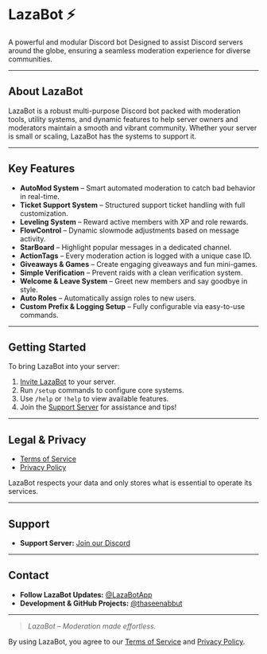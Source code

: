 # LazaBot ⚡

A powerful and modular Discord bot Designed to assist Discord servers around the globe, ensuring a seamless moderation experience for diverse communities.

---

## About LazaBot

LazaBot is a robust multi-purpose Discord bot packed with moderation tools, utility systems, and dynamic features to help server owners and moderators maintain a smooth and vibrant community. Whether your server is small or scaling, LazaBot has the systems to support it.

---

## Key Features

- **AutoMod System** – Smart automated moderation to catch bad behavior in real-time.
- **Ticket Support System** – Structured support ticket handling with full customization.
- **Leveling System** – Reward active members with XP and role rewards.
- **FlowControl** – Dynamic slowmode adjustments based on message activity.
- **StarBoard** – Highlight popular messages in a dedicated channel.
- **ActionTags** – Every moderation action is logged with a unique case ID.
- **Giveaways & Games** – Create engaging giveaways and fun mini-games.
- **Simple Verification** – Prevent raids with a clean verification system.
- **Welcome & Leave System** – Greet new members and say goodbye in style.
- **Auto Roles** – Automatically assign roles to new users.
- **Custom Prefix & Logging Setup** – Fully configurable via easy-to-use commands.

---

## Getting Started

To bring LazaBot into your server:

1. [Invite LazaBot](https://discord.com/discovery/applications/938803094291116082) to your server.
2. Run `/setup` commands to configure core systems.
3. Use `/help` or `!help` to view available features.
4. Join the [Support Server](https://discord.gg/pZbC5zJSCN) for assistance and tips!

---

## Legal & Privacy

- [Terms of Service](https://thaseenabbut.github.io/LazaBot-Legal/terms.html)
- [Privacy Policy](https://thaseenabbut.github.io/LazaBot-Legal/privacy.html)

LazaBot respects your data and only stores what is essential to operate its services.

---

## Support

- **Support Server:** [Join our Discord](https://discord.gg/pZbC5zJSCN)

---

## Contact

- **Follow LazaBot Updates:** [@LazaBotApp](https://twitter.com/LazaBotApp)
- **Development & GitHub Projects:** [@thaseenabbut](https://twitter.com/thaseenabbut)

---

> *LazaBot – Moderation made effortless.*

By using LazaBot, you agree to our [Terms of Service](https://thaseenabbut.github.io/LazaBot-Legal/terms.html) and [Privacy Policy](https://thaseenabbut.github.io/LazaBot-Legal/privacy.html).
